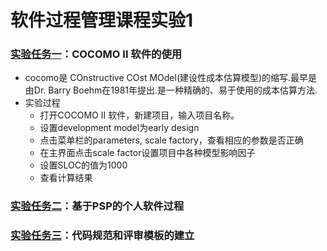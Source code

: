 # 软件过程管理课程实验1
### [实验任务一](https://github.com/MaoSonglin/-/)：COCOMO II 软件的使用
* cocomo是 COnstructive COst MOdel(建设性成本估算模型)的缩写.最早是由Dr. Barry Boehm在1981年提出.是一种精确的、易于使用的成本估算方法.
* 实验过程
  * 打开COCOMO II 软件，新建项目，输入项目名称。
  * 设置development model为early design
  * 点击菜单栏的parameters, scale factory，查看相应的参数是否正确
  * 在主界面点击scale factor设置项目中各种模型影响因子
  * 设置SLOC的值为1000
  * 查看计算结果
### [实验任务二](https://github.com/MaoSonglin/-/)：基于PSP的个人软件过程
### [实验任务三](https://github.com/MaoSonglin/-/)：代码规范和评审模板的建立
